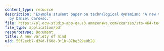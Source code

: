 ```yaml
---
content_type: resource
description: 'Example student paper on technological dynamism: "A new variety of mind,"
  by Daniel Cardoso.'
file: https://ol-ocw-studio-app-qa.s3.amazonaws.com/courses/sts-464-technology-and-the-literary-imagination-spring-2008/50f2ecb7d36df60e3f1b07be329e8b28_dcardoso_wk5.pdf
file_type: application/pdf
resourcetype: Document
title: A new variety of mind
uid: 50f2ecb7-d36d-f60e-3f1b-07be329e8b28
---
```

